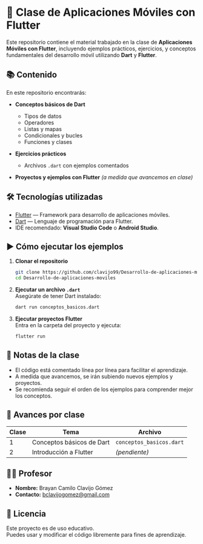 # 📱 Clase de Aplicaciones Móviles con Flutter

Este repositorio contiene el material trabajado en la clase de **Aplicaciones Móviles con Flutter**, incluyendo ejemplos prácticos, ejercicios, y conceptos fundamentales del desarrollo móvil utilizando **Dart** y **Flutter**.

## 📚 Contenido

En este repositorio encontrarás:

- **Conceptos básicos de Dart**  
  - Tipos de datos  
  - Operadores  
  - Listas y mapas  
  - Condicionales y bucles  
  - Funciones y clases  

- **Ejercicios prácticos**  
  - Archivos `.dart` con ejemplos comentados

- **Proyectos y ejemplos con Flutter** *(a medida que avancemos en clase)*

## 🛠 Tecnologías utilizadas

- [Flutter](https://flutter.dev/) — Framework para desarrollo de aplicaciones móviles.
- [Dart](https://dart.dev/) — Lenguaje de programación para Flutter.
- IDE recomendado: **Visual Studio Code** o **Android Studio**.

## ▶️ Cómo ejecutar los ejemplos

1. **Clonar el repositorio**  
   ```bash
   git clone https://github.com/clavijo99/Desarrollo-de-aplicaciones-moviles.git
   cd Desarrollo-de-aplicaciones-moviles
   ```

2. **Ejecutar un archivo `.dart`**  
   Asegúrate de tener Dart instalado:
   ```bash
   dart run conceptos_basicos.dart
   ```

3. **Ejecutar proyectos Flutter**  
   Entra en la carpeta del proyecto y ejecuta:
   ```bash
   flutter run
   ```

## 📌 Notas de la clase

- El código está comentado línea por línea para facilitar el aprendizaje.
- A medida que avancemos, se irán subiendo nuevos ejemplos y proyectos.
- Se recomienda seguir el orden de los ejemplos para comprender mejor los conceptos.

## 📅 Avances por clase

| Clase | Tema                      | Archivo                  |
|-------|---------------------------|--------------------------|
| 1     | Conceptos básicos de Dart | `conceptos_basicos.dart` |
| 2     | Introducción a Flutter    | *(pendiente)*            |

## 👨‍🏫 Profesor

- **Nombre:** Brayan Camilo Clavijo Gómez
- **Contacto:** bclavijogomez@gmail.com

## 📄 Licencia

Este proyecto es de uso educativo.  
Puedes usar y modificar el código libremente para fines de aprendizaje.
